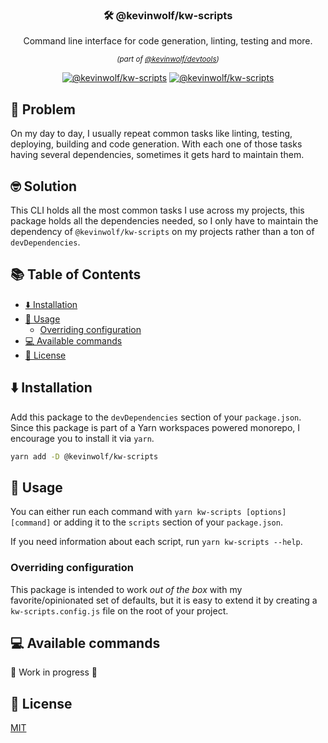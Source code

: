 <!-- START package-name -->
<h3 align="center">🛠 @kevinwolf/kw-scripts</h3>
<!-- END package-name -->

<p align="center">
<!-- START description -->
Command line interface for code generation, linting, testing and more.
<!-- END description -->
</p>

<p align="center">
<small><em>(part of <a href="../../">@kevinwolf/devtools</a>)</em></small>
</p>

<p align="center">
<!-- START npm-badges -->
<a href="https://npmjs.com/package/@kevinwolf/kw-scripts"><img src="https://img.shields.io/npm/v/@kevinwolf/kw-scripts.svg?label=npm&style=flat-square" alt="@kevinwolf/kw-scripts"></a>
<a href="https://npmjs.com/package/@kevinwolf/kw-scripts"><img src="https://img.shields.io/npm/dm/@kevinwolf/kw-scripts.svg?label=downloads&style=flat-square" alt="@kevinwolf/kw-scripts"></a>
<!-- END npm-badges -->
</p>

## 🤔 Problem

<!-- START the-problem -->

On my day to day, I usually repeat common tasks like linting, testing, deploying, building and code generation. With each one of those tasks having several dependencies, sometimes it gets hard to maintain them.

<!-- END the-problem -->

## 🤓 Solution

<!-- START the-solution -->

This CLI holds all the most common tasks I use across my projects, this package holds all the dependencies needed, so I only have to maintain the dependency of `@kevinwolf/kw-scripts` on my projects rather than a ton of `devDependencies`.

<!-- END the-solution -->

## 📚 Table of Contents

<!-- START doctoc generated TOC please keep comment here to allow auto update -->
<!-- DON'T EDIT THIS SECTION, INSTEAD RE-RUN doctoc TO UPDATE -->

- [⬇️ Installation](#-installation)
- [📝 Usage](#-usage)
  - [Overriding configuration](#overriding-configuration)
- [💻 Available commands](#-available-commands)
- [📄 License](#-license)

<!-- END doctoc generated TOC please keep comment here to allow auto update -->

## ⬇️ Installation

Add this package to the `devDependencies` section of your `package.json`. Since this package is part of a Yarn workspaces powered monorepo, I encourage you to install it via `yarn`.

```bash
yarn add -D @kevinwolf/kw-scripts
```

<!-- END installation -->

## 📝 Usage

<!-- START usage -->

You can either run each command with `yarn kw-scripts [options] [command]` or adding it to the `scripts` section of your `package.json`.

If you need information about each script, run `yarn kw-scripts --help`.

### Overriding configuration

This package is intended to work _out of the box_ with my favorite/opinionated set of defaults, but it is easy to extend it by creating a `kw-scripts.config.js` file on the root of your project.

<!-- END usage -->

## 💻 Available commands

🚧 Work in progress 🚧

<!-- START available-scripts -->
<!-- END available-scripts -->

## 📄 License

[MIT](../../LICENSE)
